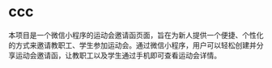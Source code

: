 # ccc
本项目是一个微信小程序的运动会邀请函页面，旨在为新人提供一个便捷、个性化的方式来邀请教职工、学生参加运动会。通过微信小程序，用户可以轻松创建并分享运动会邀请函，让教职工以及学生通过手机即可查看运动会详情。
